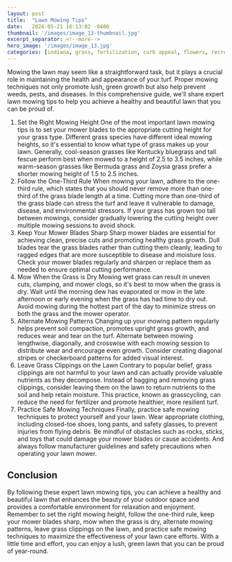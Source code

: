 ```yaml
---
layout: post
title:  "Lawn Mowing Tips"
date:   2024-05-21 16:13:02 -0400
thumbnail: '/images/image_13-thumbnail.jpg'
excerpt_separator: <!--more-->
hero_image: '/images/image_13.jpg'
categories: [indiana, grass, fertilization, curb appeal, flowers, recreation]
---
```

Mowing the lawn may seem like a straightforward task, but it plays a crucial role in maintaining the health and appearance of your turf. <!--more-->Proper mowing techniques not only promote lush, green growth but also help prevent weeds, pests, and diseases. In this comprehensive guide, we'll share expert lawn mowing tips to help you achieve a healthy and beautiful lawn that you can be proud of.
1. Set the Right Mowing Height
One of the most important lawn mowing tips is to set your mower blades to the appropriate cutting height for your grass type. Different grass species have different ideal mowing heights, so it's essential to know what type of grass makes up your lawn. Generally, cool-season grasses like Kentucky bluegrass and tall fescue perform best when mowed to a height of 2.5 to 3.5 inches, while warm-season grasses like Bermuda grass and Zoysia grass prefer a shorter mowing height of 1.5 to 2.5 inches.
2. Follow the One-Third Rule
When mowing your lawn, adhere to the one-third rule, which states that you should never remove more than one-third of the grass blade length at a time. Cutting more than one-third of the grass blade can stress the turf and leave it vulnerable to damage, disease, and environmental stressors. If your grass has grown too tall between mowings, consider gradually lowering the cutting height over multiple mowing sessions to avoid shock.
3. Keep Your Mower Blades Sharp
Sharp mower blades are essential for achieving clean, precise cuts and promoting healthy grass growth. Dull blades tear the grass blades rather than cutting them cleanly, leading to ragged edges that are more susceptible to disease and moisture loss. Check your mower blades regularly and sharpen or replace them as needed to ensure optimal cutting performance.
4. Mow When the Grass is Dry
Mowing wet grass can result in uneven cuts, clumping, and mower clogs, so it's best to mow when the grass is dry. Wait until the morning dew has evaporated or mow in the late afternoon or early evening when the grass has had time to dry out. Avoid mowing during the hottest part of the day to minimize stress on both the grass and the mower operator.
5. Alternate Mowing Patterns
Changing up your mowing pattern regularly helps prevent soil compaction, promotes upright grass growth, and reduces wear and tear on the turf. Alternate between mowing lengthwise, diagonally, and crosswise with each mowing session to distribute wear and encourage even growth. Consider creating diagonal stripes or checkerboard patterns for added visual interest.
6. Leave Grass Clippings on the Lawn
Contrary to popular belief, grass clippings are not harmful to your lawn and can actually provide valuable nutrients as they decompose. Instead of bagging and removing grass clippings, consider leaving them on the lawn to return nutrients to the soil and help retain moisture. This practice, known as grasscycling, can reduce the need for fertilizer and promote healthier, more resilient turf.
7. Practice Safe Mowing Techniques
Finally, practice safe mowing techniques to protect yourself and your lawn. Wear appropriate clothing, including closed-toe shoes, long pants, and safety glasses, to prevent injuries from flying debris. Be mindful of obstacles such as rocks, sticks, and toys that could damage your mower blades or cause accidents. And always follow manufacturer guidelines and safety precautions when operating your lawn mower.

## Conclusion
By following these expert lawn mowing tips, you can achieve a healthy and beautiful lawn that enhances the beauty of your outdoor space and provides a comfortable environment for relaxation and enjoyment. Remember to set the right mowing height, follow the one-third rule, keep your mower blades sharp, mow when the grass is dry, alternate mowing patterns, leave grass clippings on the lawn, and practice safe mowing techniques to maximize the effectiveness of your lawn care efforts. With a little time and effort, you can enjoy a lush, green lawn that you can be proud of year-round.
